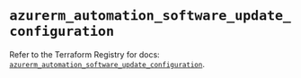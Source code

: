 # `azurerm_automation_software_update_configuration`

Refer to the Terraform Registry for docs: [`azurerm_automation_software_update_configuration`](https://registry.terraform.io/providers/hashicorp/azurerm/3.95.0/docs/resources/automation_software_update_configuration).

